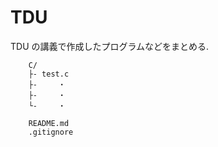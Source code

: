 # TDU

TDU の講義で作成したプログラムなどをまとめる.

```
    C/
    ├- test.c
    ├-   　・
    ├-   　・
    └-   　・

    README.md
    .gitignore

```

